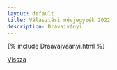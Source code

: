 ```yaml
---
layout: default
title: Választási névjegyzék 2022
description: Drávaiványi
---
```


{% include Draavaivaanyi.html %}

[Vissza](./)